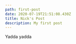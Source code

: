 ```yaml
---
path: first-post
date: 2020-07-19T21:51:08.430Z
title: Nick's Post
description: My first post
---
```

Yadda yadda